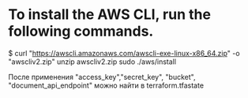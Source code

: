 # To install the AWS CLI, run the following commands.


$ curl "https://awscli.amazonaws.com/awscli-exe-linux-x86_64.zip" -o "awscliv2.zip"
unzip awscliv2.zip
sudo ./aws/install

После применения "access_key","secret_key", "bucket", "document_api_endpoint" можно найти в terraform.tfastate 